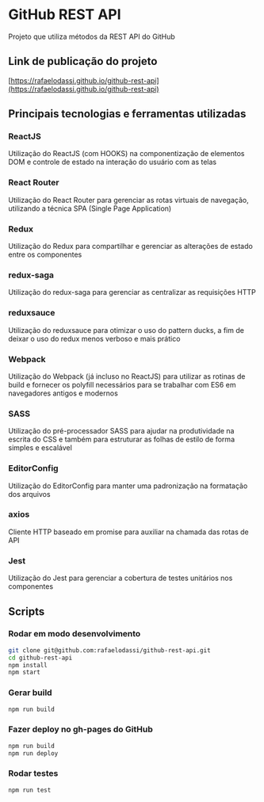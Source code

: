 # GitHub REST API
Projeto que utiliza métodos da REST API do GitHub

## Link de publicação do projeto
[https://rafaelodassi.github.io/github-rest-api](https://rafaelodassi.github.io/github-rest-api)

## Principais tecnologias e ferramentas utilizadas

### ReactJS
Utilização do ReactJS (com HOOKS) na componentização de elementos DOM e controle de estado na interação do usuário com as telas

### React Router
Utilização do React Router para gerenciar as rotas virtuais de navegação, utilizando a técnica SPA (Single Page Application)

### Redux
Utilização do Redux para compartilhar e gerenciar as alterações de estado entre os componentes

### redux-saga
Utilização do redux-saga para gerenciar as centralizar as requisições HTTP

### reduxsauce
Utilização do reduxsauce para otimizar o uso do pattern ducks, a fim de deixar o uso do redux menos verboso e mais prático

### Webpack
Utilização do Webpack (já incluso no ReactJS) para utilizar as rotinas de build e fornecer os polyfill necessários para se trabalhar com ES6 em navegadores antigos e modernos

### SASS
Utilização do pré-processador SASS para ajudar na produtividade na escrita do CSS e também para estruturar as folhas de estilo de forma simples e escalável

### EditorConfig
Utilização do EditorConfig para manter uma padronização na formatação dos arquivos

### axios
Cliente HTTP baseado em promise para auxiliar na chamada das rotas de API

### Jest
Utilização do Jest para gerenciar a cobertura de testes unitários nos componentes

## Scripts

### Rodar em modo desenvolvimento
```sh
git clone git@github.com:rafaelodassi/github-rest-api.git
cd github-rest-api
npm install
npm start
```

### Gerar build
```sh
npm run build
```

### Fazer deploy no gh-pages do GitHub
```sh
npm run build
npm run deploy
```

### Rodar testes
```sh
npm run test
```